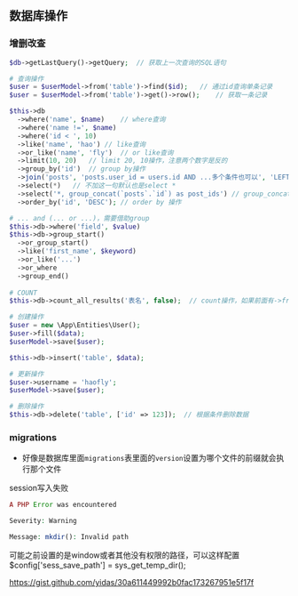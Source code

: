 

## 数据库操作

### 增删改查

```php
$db->getLastQuery()->getQuery;	// 获取上一次查询的SQL语句

# 查询操作
$user = $userModel->from('table')->find($id);	// 通过id查询单条记录
$user = $userModel->from('table')->get()->row();	// 获取一条记录

$this->db
  ->where('name', $name)	// where查询
  ->where('name !=', $name)
  ->where('id < ', 10)
  ->like('name', 'hao')	// like查询
  ->or_like('name', 'fly')	// or like查询
  ->limit(10, 20)	// limit 20, 10操作，注意两个数字是反的
  ->group_by('id')	// group by操作
  ->join('posts', 'posts.user_id = users.id AND ...多个条件也可以', 'LEFT')	// left join 操作
  ->select(*)	// 不加这一句默认也是select *
  ->select('*, group_concat(`posts`.`id`) as post_ids')	// group_concat操作
  ->order_by('id', 'DESC');	// order by 操作

# ... and (... or ...)，需要借助group
$this->db->where('field', $value)
$this->db->group_start()
  ->or_group_start()
  ->like('first_name', $keyword)
  ->or_like('...')
  ->or_where
  ->group_end()
  
# COUNT
$this->db->count_all_results('表名', false);	// count操作，如果前面有->from(表名)，这里第一个参数可以留空字符串，如果count后还要做其他的查询操作，第二个参数可以设置为false

# 创建操作
$user = new \App\Entities\User();
$user->fill($data);
$userModel->save($user);

$this->db->insert('table', $data);

# 更新操作
$user->username = 'haofly';
$userModel->save($user);

# 删除操作
$this->db->delete('table', ['id' => 123]);	// 根据条件删除数据
```

### migrations

- 好像是数据库里面`migrations`表里面的`version`设置为哪个文件的前缀就会执行那个文件



session写入失败

```php
A PHP Error was encountered

Severity: Warning

Message: mkdir(): Invalid path
```

可能之前设置的是window或者其他没有权限的路径，可以这样配置$config['sess_save_path'] = sys_get_temp_dir();





https://gist.github.com/yidas/30a611449992b0fac173267951e5f17f
